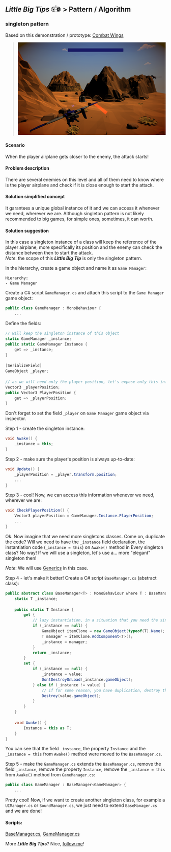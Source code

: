 ## _**Little Big Tips**_ ![Joystick](https://raw.githubusercontent.com/alissin/alissin.github.io/master/images/joystick.png) > Pattern / Algorithm

### singleton pattern

Based on this demonstration / prototype: [Combat Wings](https://simmer.io/@alissin/combat-wings)

> ![Combat Wings](https://raw.githubusercontent.com/alissin/alissin.github.io/master/demonstration-projects/combat-wings.png)

#### Scenario
When the player airplane gets closer to the enemy, the attack starts!

#### Problem description
There are several enemies on this level and all of them need to know where is the player airplane and check if it is close enough to start the attack.

#### Solution simplified concept
It garantees a unique global instance of it and we can access it whenever we need, wherever we are. Although singleton pattern is not likely recommended to big games, for simple ones, sometimes, it can worth.

#### Solution suggestion
In this case a singleton instance of a class will keep the reference of the player airplane, more specifically its position and the enemy can check the distance between then to start the attack.<br/>
_Note_: the scope of this _**Little Big Tip**_ is only the singleton pattern.

In the hierarchy, create a game object and name it as `Game Manager`:

```
Hierarchy:
- Game Manager
```

Create a C# script `GameManager.cs` and attach this script to the `Game Manager` game object:

```csharp
public class GameManager : MonoBehaviour {
    ...
```

Define the fields:

```csharp
// will keep the singleton instance of this object
static GameManager _instance;
public static GameManager Instance {
    get => _instance;
}

[SerializeField]
GameObject _player;

// as we will need only the player position, let's expose only this information
Vector3 _playerPosition;
public Vector3 PlayerPosition {
    get => _playerPosition;
}
```

Don't forget to set the field `_player` on `Game Manager` game object via inspector.

Step 1 - create the singleton instance:

```csharp
void Awake() {
    _instance = this;
}
```

Step 2 - make sure the player's position is always up-to-date:

```csharp
void Update() {
    _playerPosition = _player.transform.position;
    ...
}
```

Step 3 - cool! Now, we can access this information whenever we need, wherever we are:

```csharp
void CheckPlayerPosition() {
    Vector3 playerPosition = GameManager.Instance.PlayerPosition;
    ...
}
```

Ok. Now imagine that we need more singletons classes. Come on, duplicate the code? Will we need to have the `_instance` field declaration, the instantiation code (`_instance = this`) on `Awake()` method in Every singleton class? No way! If we will use a singleton, let's use a... more "elegant" singleton then!

_Note_: We will use [Generics](https://en.wikipedia.org/wiki/Generic_programming) in this case.

Step 4 - let's make it better! Create a C# script `BaseManager.cs` (abstract class):

```csharp
public abstract class BaseManager<T> : MonoBehaviour where T : BaseManager<T> {
    static T _instance;

    public static T Instance {
        get {
            // lazy instantiation, in a situation that you need the singleton in runtime but it was not yet instantiated
            if (_instance == null) {
                GameObject itemClone = new GameObject(typeof(T).Name);
                T manager = itemClone.AddComponent<T>();
                _instance = manager;
            }
            return _instance;
        }
        set {
            if (_instance == null) {
                _instance = value;
                DontDestroyOnLoad(_instance.gameObject);
            } else if (_instance != value) {
                // if for some reason, you have duplication, destroy the duplicated instance
                Destroy(value.gameObject);
            }
        }
    }

    void Awake() {
        Instance = this as T;
    }
}
```

You can see that the field `_instance`, the property `Instance` and the `_instance = this` from `Awake()` method were moved to the `BaseManager.cs`.

Step 5 - make the `GameManager.cs` extends the `BaseManager.cs`, remove the field `_instance`, remove the property `Instance`, remove the `_instance = this` from `Awake()` method from `GameManager.cs`:

```csharp
public class GameManager : BaseManager<GameManager> {
    ...
```

Pretty cool! Now, if we want to create another singleton class, for example a `UIManager.cs` or `SoundManager.cs`, we just need to extend `BaseManager.cs` and we are done!

#### Scripts:
[BaseManager.cs](./BaseManager.cs), [GameManager.cs](./GameManager.cs)

More _**Little Big Tips**_? Nice, [follow me](https://github.com/alissin/little-big-tips)!